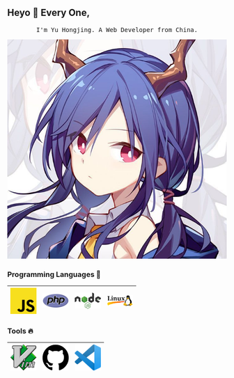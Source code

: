 
## Heyo :wave: Every One, 

<p align="center">
  <samp>
    I'm Yu Hongjing. A Web Developer from China.
  </samp>
</p>

<div align="center">
  <img src="https://raw.githubusercontent.com/yuhongjing/yuhongjing/master/img/logo.jpg">
</div>

### Programming Languages  :rocket:
|  <img src="https://raw.githubusercontent.com/yuhongjing/yuhongjing/master/img/js.png" width=60> |  <img src="https://raw.githubusercontent.com/yuhongjing/yuhongjing/master/img/php.svg" width=60> |  <img src="https://raw.githubusercontent.com/yuhongjing/yuhongjing/master/img/node.svg" width=60> |  <img src="https://raw.githubusercontent.com/yuhongjing/yuhongjing/master/img/linux.png" width=60> |
|:---:|:---:|:---:|:---:|

### Tools :fire:
| <img src="https://raw.githubusercontent.com/yuhongjing/yuhongjing/master/img/vim.png" width=60> | <img src="https://raw.githubusercontent.com/yuhongjing/yuhongjing/master/img/github.svg" width=60> | <img src="https://raw.githubusercontent.com/yuhongjing/yuhongjing/master/img/vscode.png" width=60> |
|:---:|:---:|:---:|